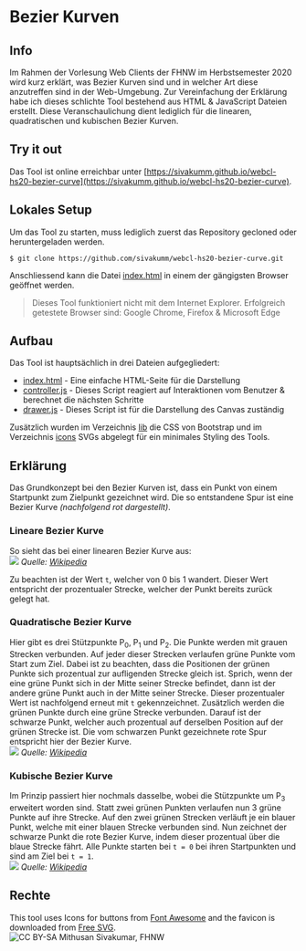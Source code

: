 # Bezier Kurven

## Info
Im Rahmen der Vorlesung Web Clients der FHNW im Herbstsemester 2020 wird kurz erklärt, 
was Bezier Kurven sind und in welcher Art diese anzutreffen sind in der Web-Umgebung. Zur Vereinfachung der 
Erklärung habe ich dieses schlichte Tool bestehend aus HTML & JavaScript Dateien erstellt. Diese Veranschaulichung 
dient lediglich für die linearen, quadratischen  und kubischen Bezier Kurven.

## Try it out
Das Tool ist online erreichbar unter [https://sivakumm.github.io/webcl-hs20-bezier-curve](https://sivakumm.github.io/webcl-hs20-bezier-curve).

## Lokales Setup
Um das Tool zu starten, muss lediglich zuerst das Repository gecloned oder heruntergeladen werden.
```git
$ git clone https://github.com/sivakumm/webcl-hs20-bezier-curve.git
```

Anschliessend kann die Datei [index.html](./index.html) in einem der gängigsten Browser geöffnet werden. 
> Dieses Tool funktioniert nicht mit dem Internet Explorer. Erfolgreich getestete Browser sind: Google Chrome, 
> Firefox & Microsoft Edge

## Aufbau
Das Tool ist hauptsächlich in drei Dateien aufgegliedert:
- [index.html](./index.html) - Eine einfache HTML-Seite für die Darstellung
- [controller.js](/controller.js) -  Dieses Script reagiert auf Interaktionen vom Benutzer & berechnet die nächsten Schritte
- [drawer.js](./drawer.js) - Dieses Script ist für die Darstellung des Canvas zuständig

Zusätzlich wurden im Verzeichnis [lib](./lib) die CSS von Bootstrap und im Verzeichnis [icons](./icons) SVGs abgelegt für ein minimales Styling des Tools.

## Erklärung
Das Grundkonzept bei den Bezier Kurven ist, dass ein Punkt von einem Startpunkt zum Zielpunkt gezeichnet wird. Die so 
entstandene Spur ist eine Bezier Kurve _(nachfolgend rot dargestellt)_.

### Lineare Bezier Kurve
So sieht das bei einer linearen Bezier Kurve aus: \
![](https://upload.wikimedia.org/wikipedia/commons/8/8c/Bezier_linear_anim.gif) _Quelle: [Wikipedia](https://de.wikipedia.org/wiki/B%C3%A9zierkurve)_

Zu beachten ist der Wert `t`, welcher von 0 bis 1 wandert. Dieser Wert entspricht der prozentualer Strecke, welcher der Punkt bereits 
zurück gelegt hat. 

### Quadratische Bezier Kurve
Hier gibt es drei Stützpunkte P<sub>0</sub>, P<sub>1</sub> und P<sub>2</sub>. Die Punkte werden mit grauen Strecken verbunden. 
Auf jeder dieser Strecken verlaufen grüne Punkte vom Start zum Ziel. Dabei ist zu beachten, dass die Positionen der grünen 
Punkte sich prozentual zur aufligenden Strecke gleich ist. Sprich, wenn der eine grüne Punkt sich in der Mitte seiner Strecke befindet,
dann ist der andere grüne Punkt auch in der Mitte seiner Strecke. Dieser prozentualer Wert ist nachfolgend erneut mit `t` gekennzeichnet. 
Zusätzlich werden die grünen Punkte durch eine grüne Strecke verbunden. Darauf ist der schwarze Punkt, welcher auch prozentual 
auf derselben Position auf der grünen Strecke ist. Die vom schwarzen Punkt gezeichnete rote Spur entspricht hier der Bezier Kurve. \
![](https://upload.wikimedia.org/wikipedia/commons/3/35/Bezier_quadratic_anim.gif) _Quelle: [Wikipedia](https://de.wikipedia.org/wiki/B%C3%A9zierkurve)_

### Kubische Bezier Kurve
Im Prinzip passiert hier nochmals dasselbe, wobei die Stützpunkte um P<sub>3</sub> erweitert worden sind. Statt zwei grünen Punkten 
verlaufen nun 3 grüne Punkte auf ihre Strecke. Auf den zwei grünen Strecken verläuft je ein blauer Punkt, welche mit einer blauen 
Strecke verbunden sind. Nun zeichnet der schwarze Punkt die rote Bezier Kurve, indem dieser prozentual über die blaue Strecke fährt. 
Alle Punkte starten bei `t = 0` bei ihren Startpunkten und sind am Ziel bei `t = 1`. \
![](https://upload.wikimedia.org/wikipedia/commons/a/a3/Bezier_cubic_anim.gif) _Quelle: [Wikipedia](https://de.wikipedia.org/wiki/B%C3%A9zierkurve)_


## Rechte
This tool uses Icons for buttons from [Font Awesome](https://fontawesome.com) and the favicon is downloaded from [Free SVG](https://freesvg.org/). \
![CC BY-SA](https://mirrors.creativecommons.org/presskit/buttons/88x31/svg/by-sa.svg) Mithusan Sivakumar, FHNW
